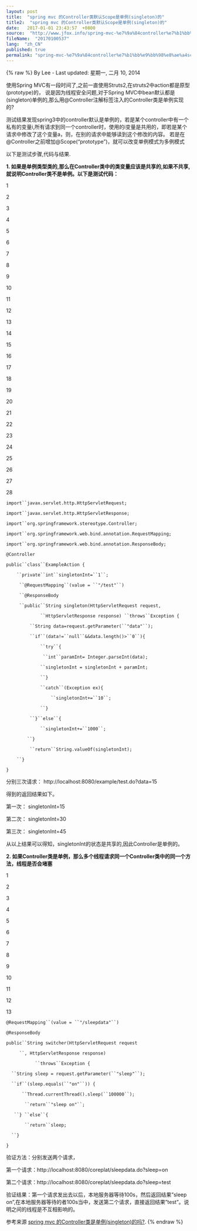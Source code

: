```yaml
---
layout: post
title:  "spring mvc 的Controller类默认Scope是单例(singleton)的"
title2:  "spring mvc 的Controller类默认Scope是单例(singleton)的"
date:   2017-01-01 23:43:57  +0800
source:  "http://www.jfox.info/spring-mvc-%e7%9a%84controller%e7%b1%bb%e9%bb%98%e8%ae%a4scope%e6%98%af%e5%8d%95%e4%be%8bsingleton%e7%9a%84.html"
fileName:  "20170100537"
lang:  "zh_CN"
published: true
permalink: "spring-mvc-%e7%9a%84controller%e7%b1%bb%e9%bb%98%e8%ae%a4scope%e6%98%af%e5%8d%95%e4%be%8bsingleton%e7%9a%84.html"
---
```

{% raw %}
By Lee - Last updated: 星期一, 二月 10, 2014

使用Spring MVC有一段时间了,之前一直使用Struts2,在struts2中action都是原型(prototype)的， 说是因为线程安全问题,对于Spring MVC中bean默认都是(singleton)单例的,那么用@Controller注解标签注入的Controller类是单例实现的?

测试结果发现spring3中的controller默认是单例的，若是某个controller中有一个私有的变量i,所有请求到同一个controller时，使用的i变量是共用的，即若是某个请求中修改了这个变量a，则，在别的请求中能够读到这个修改的内容。 若是在@Controller之前增加@Scope(“prototype”)，就可以改变单例模式为多例模式

以下是测试步骤,代码与结果.

**1. 如果是单例类型类的,那么在Controller类中的类变量应该是共享的,如果不共享,就说明Controller类不是单例。以下是测试代码：**

1

2

3

4

5

6

7

8

9

10

11

12

13

14

15

16

17

18

19

20

21

22

23

24

25

26

27

28

`import``javax.servlet.http.HttpServletRequest;`

`import``javax.servlet.http.HttpServletResponse;`

`import``org.springframework.stereotype.Controller;`

`import``org.springframework.web.bind.annotation.RequestMapping;`

`import``org.springframework.web.bind.annotation.ResponseBody;`

`@Controller`

`public``class``ExampleAction {`

`    ``private``int``singletonInt=``1``;`

`     ``@RequestMapping``(value = ``"/test"``)`

`     ``@ResponseBody`

`     ``public``String singleton(HttpServletRequest request,`

`             ``HttpServletResponse response) ``throws``Exception {`

`         ``String data=request.getParameter(``"data"``);`

`         ``if``(data!=``null``&&data.length()>``0``){`

`             ``try``{`

`              ``int``paramInt= Integer.parseInt(data);`

`             ``singletonInt = singletonInt + paramInt;`

`             ``}`

`             ``catch``(Exception ex){`

`                 ``singletonInt+=``10``;`

`             ``}`

`         ``}``else``{`

`             ``singletonInt+=``1000``;`

`         ``} `

`         ``return``String.valueOf(singletonInt);`

`    ``}`

`}`

分别三次请求： http://localhost:8080/example/test.do?data=15

得到的返回结果如下。

第一次： singletonInt=15

第二次： singletonInt=30

第三次： singletonInt=45

从以上结果可以得知，singletonInt的状态是共享的,因此Controller是单例的。

**2. 如果Controller类是单例，那么多个线程请求同一个Controller类中的同一个方法，线程是否会堵塞**

1

2

3

4

5

6

7

8

9

10

11

12

13

`@RequestMapping``(value = ``"/sleepdata"``)`

`@ResponseBody`

`public``String switcher(HttpServletRequest request`

`     ``, HttpServletResponse response)`

`           ``throws``Exception {`

`  ``String sleep = request.getParameter(``"sleep"``);`

`  ``if``(sleep.equals(``"on"``)) {`

`      ``Thread.currentThread().sleep(``100000``);`

`       ``return``"sleep on"``;`

`   ``} ``else``{`

`       ``return``sleep;`

`  ``}`

`}  `

验证方法：分别发送两个请求，

第一个请求：http://localhost:8080/coreplat/sleepdata.do?sleep=on

第二个请求：http://localhost:8080/coreplat/sleepdata.do?sleep=test

验证结果：第一个请求发出去以后，本地服务器等待100s，然后返回结果”sleep on”,在本地服务器等待的者100s当中，发送第二个请求，直接返回结果”test”。说明之间的线程是不互相影响的。

参考来源 [spring mvc 的Controller类是单例(singleton)的吗?](http://www.jfox.info/go.php?url=http://www.jfox.info/url.php?url=http%3A%2F%2Fwww.360sdn.com%2Fspringmvc%2F2013%2F0906%2F846.html).
{% endraw %}
